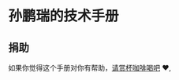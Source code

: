 # 孙鹏瑞的技术手册

## 捐助
如果你觉得这个手册对你有帮助，[请赏杯咖啡喝吧](https://gitee.com/perfectspr/donate/blob/master/README.md) :heart:,

